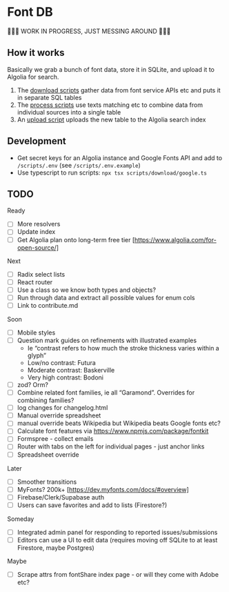 # Font DB

🚧🚧🚧 WORK IN PROGRESS, JUST MESSING AROUND 🚧🚧🚧

## How it works

Basically we grab a bunch of font data, store it in SQLite, and upload it to Algolia for search.

1. The [download scripts](/scripts/download/) gather data from font service APIs etc and puts it in separate SQL tables
2. The [process scripts](/scripts/process/) use texts matching etc to combine data from individual sources into a single table
3. An [upload script](/scripts/upload/) uploads the new table to the Algolia search index

## Development

- Get secret keys for an Algolia instance and Google Fonts API and add to `/scripts/.env` (see `/scripts/.env.example`)
- Use typescript to run scripts: `npx tsx scripts/download/google.ts`

## TODO

Ready

- [ ] More resolvers
- [ ] Update index
- [ ] Get Algolia plan onto long-term free tier [https://www.algolia.com/for-open-source/]

Next

- [ ] Radix select lists
- [ ] React router
- [ ] Use a class so we know both types and objects?
- [ ] Run through data and extract all possible values for enum cols
- [ ] Link to contribute.md

Soon

- [ ] Mobile styles
- [ ] Question mark guides on refinements with illustrated examples
  - Ie “contrast refers to how much the stroke thickness varies within a glyph”
  - Low/no contrast: Futura
  - Moderate contrast: Baskerville
  - Very high contrast: Bodoni
- [ ] zod? Orm?
- [ ] Combine related font families, ie all “Garamond”. Overrides for combining families?
- [ ] log changes for changelog.html
- [ ] Manual override spreadsheet
- [ ] manual override beats Wikipedia but Wikipedia beats Google fonts etc?
- [ ] Calculate font features via https://www.npmjs.com/package/fontkit
- [ ] Formspree - collect emails
- [ ] Router with tabs on the left for individual pages - just anchor links
- [ ] Spreadsheet override

Later

- [ ] Smoother transitions
- [ ] MyFonts? 200k+ [https://dev.myfonts.com/docs/#overview]
- [ ] Firebase/Clerk/Supabase auth
- [ ] Users can save favorites and add to lists (Firestore?)

Someday

- [ ] Integrated admin panel for responding to reported issues/submissions
- [ ] Editors can use a UI to edit data (requires moving off SQLite to at least Firestore, maybe Postgres)

Maybe

- [ ] Scrape attrs from fontShare index page - or will they come with Adobe etc?
